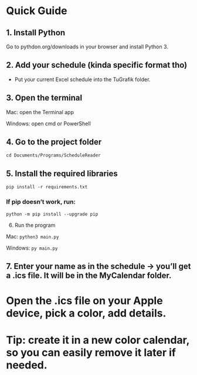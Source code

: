 # Quick Guide

## 1. Install Python

Go to pythdon.org/downloads in your browser and install Python 3.

## 2. Add your schedule (kinda specific format tho)

- Put your current Excel schedule into the TuGrafik folder.

## 3. Open the terminal

Mac: open the Terminal app

Windows: open cmd or PowerShell

## 4. Go to the project folder
``` cd Documents/Programs/ScheduleReader ```

## 5. Install the required libraries
``` pip install -r requirements.txt ```

### If pip doesn’t work, run:
``` python -m pip install --upgrade pip ```

6. Run the program

Mac:
``` python3 main.py ```


Windows:
``` py main.py ```

## 7. Enter your name as in the schedule → you’ll get a .ics file. It will be in the MyCalendar folder.


# Open the .ics file on your Apple device, pick a color, add details.
# Tip: create it in a new color calendar, so you can easily remove it later if needed.